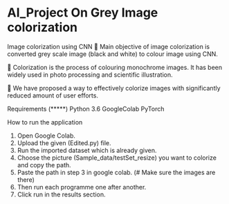 # AI_Project On Grey Image colorization
Image colorization using CNN 
	Main objective of image colorization is converted grey scale image (black and white) to colour image using CNN.

	Colorization is the process of colouring monochrome images. It has been widely used in photo processing and scientific illustration.  

	We have proposed a way to effectively colorize images with significantly reduced amount of user efforts.

Requirements (*****)
Python 3.6
GoogleColab
PyTorch

How to run the application
1) Open Google Colab.
2) Upload the given (Edited.py) file.
3) Run the imported dataset which is already given.
4) Choose the picture (Sample_data/testSet_resize) you want to colorize and copy the path.
5) Paste the path in step 3 in google colab. (# Make sure the images are there)
6) Then run each programme one after another.
7) Click run in the results section.
